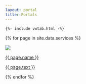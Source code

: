 ```yaml
---
layout: portal
title: Portals
---
```


<div class="container"> 
 
    {%- include vwtab.html -%}

  <div class="row">
  
 {% for page in site.data.services %}
   <div class="row  shadow-sm p-3 mb-3 bg-white rounded" >
  <a href="{{ page.link }}"  target="_blank">
 
<div >  
  <img src="./img/{{ page.image }}" >  
</div>
<p>{{ page.name }}</p>
 
{{ page.text }}
</a>
  </div>
{% endfor %}

</div>
 
<!-- 
- name: GroupLearn
  image: grouplearn.png
  text: Lernportal
  link: https://groupwiki.vw.vwg -->
